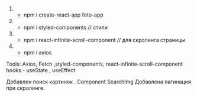 1. - npm i create-react-app foto-app

2. - npm i styled-components // стили

3. - npm i react-infinite-scroll-component // для скролинга страницы

4. - npm i axios

<!-- ------------------------- -->

Tools: Axios, Fetch ,styled-components, react-infinite-scroll-component
hooks - useState , useEffect

Добавлен поиск картинок . Component SearchImg
Добавлена пагинация при скролинге.